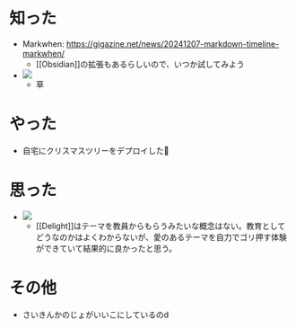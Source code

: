 # 知った
- Markwhen: https://gigazine.net/news/20241207-markdown-timeline-markwhen/
	- [[Obsidian]]の拡張もあるらしいので、いつか試してみよう
- ![](https://x.com/data_jp/status/1864511123808244144?s=46)
	- 草

# やった
- 自宅にクリスマスツリーをデプロイした🎄

# 思った
- ![](https://x.com/k3k3h0/status/1865698675680526618?s=46)
	- [[Delight]]はテーマを教員からもらうみたいな概念はない。教育としてどうなのかはよくわからないが、愛のあるテーマを自力でゴリ押す体験ができていて結果的に良かったと思う。
# その他
- さいきんかのじょがいいこにしているのd